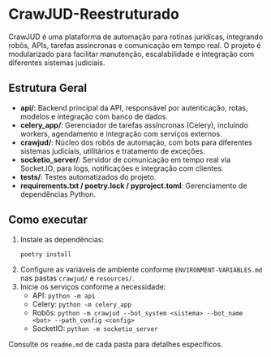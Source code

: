 # CrawJUD-Reestruturado

CrawJUD é uma plataforma de automação para rotinas jurídicas, integrando robôs, APIs, tarefas assíncronas e comunicação em tempo real. O projeto é modularizado para facilitar manutenção, escalabilidade e integração com diferentes sistemas judiciais.

## Estrutura Geral

- **api/**: Backend principal da API, responsável por autenticação, rotas, modelos e integração com banco de dados.
- **celery_app/**: Gerenciador de tarefas assíncronas (Celery), incluindo workers, agendamento e integração com serviços externos.
- **crawjud/**: Núcleo dos robôs de automação, com bots para diferentes sistemas judiciais, utilitários e tratamento de exceções.
- **socketio_server/**: Servidor de comunicação em tempo real via Socket.IO, para logs, notificações e integração com clientes.
- **tests/**: Testes automatizados do projeto.
- **requirements.txt / poetry.lock / pyproject.toml**: Gerenciamento de dependências Python.

## Como executar

1. Instale as dependências:
   ```powershell
   poetry install
   ```
2. Configure as variáveis de ambiente conforme `ENVIRONMENT-VARIABLES.md` nas pastas `crawjud/` e `resources/`.
3. Inicie os serviços conforme a necessidade:
   - API: `python -m api`
   - Celery: `python -m celery_app`
   - Robôs: `python -m crawjud --bot_system <sistema> --bot_name <bot> --path_config <config>`
   - SocketIO: `python -m socketio_server`

Consulte os `readme.md` de cada pasta para detalhes específicos.
